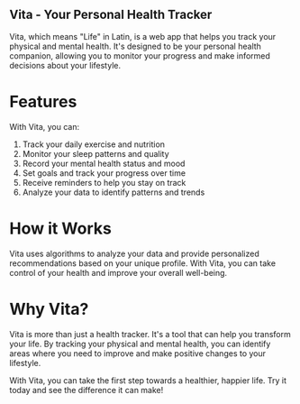 ## Vita - Your Personal Health Tracker
Vita, which means "Life" in Latin, is a web app that helps you track your physical and mental health. It's designed to be your personal health companion, allowing you to monitor your progress and make informed decisions about your lifestyle.

# Features
With Vita, you can:

1. Track your daily exercise and nutrition
2. Monitor your sleep patterns and quality
3. Record your mental health status and mood
4. Set goals and track your progress over time
5. Receive reminders to help you stay on track
6. Analyze your data to identify patterns and trends
# How it Works
Vita uses algorithms to analyze your data and provide personalized recommendations based on your unique profile. With Vita, you can take control of your health and improve your overall well-being.

# Why Vita?
Vita is more than just a health tracker. It's a tool that can help you transform your life. By tracking your physical and mental health, you can identify areas where you need to improve and make positive changes to your lifestyle.

With Vita, you can take the first step towards a healthier, happier life. Try it today and see the difference it can make!
